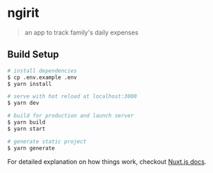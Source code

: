 # ngirit

> an app to track family&#39;s daily expenses

## Build Setup

```bash
# install dependencies
$ cp .env.example .env
$ yarn install

# serve with hot reload at localhost:3000
$ yarn dev

# build for production and launch server
$ yarn build
$ yarn start

# generate static project
$ yarn generate
```

For detailed explanation on how things work, checkout [Nuxt.js docs](https://nuxtjs.org).
